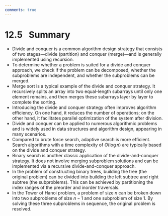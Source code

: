 ```yaml
---
comments: true
---
```


# 12.5 &nbsp; Summary

- Divide and conquer is a common algorithm design strategy that consists of two stages—divide (partition) and conquer (merge)—and is generally implemented using recursion.
- To determine whether a problem is suited for a divide and conquer approach, we check if the problem can be decomposed, whether the subproblems are independent, and whether the subproblems can be merged.
- Merge sort is a typical example of the divide and conquer strategy. It recursively splits an array into two equal-length subarrays until only one element remains, and then merges these subarrays layer by layer to complete the sorting.
- Introducing the divide and conquer strategy often improves algorithm efficiency. On one hand, it reduces the number of operations; on the other hand, it facilitates parallel optimization of the system after division.
- Divide and conquer can be applied to numerous algorithmic problems and is widely used in data structures and algorithm design, appearing in many scenarios.
- Compared to brute force search, adaptive search is more efficient. Search algorithms with a time complexity of $O(\log n)$ are typically based on the divide and conquer strategy.
- Binary search is another classic application of the divide-and-conquer strategy. It does not involve merging subproblem solutions and can be implemented via a recursive divide-and-conquer approach.
- In the problem of constructing binary trees, building the tree (the original problem) can be divided into building the left subtree and right subtree (the subproblems). This can be achieved by partitioning the index ranges of the preorder and inorder traversals.
- In the Tower of Hanoi problem, a problem of size $n$ can be broken down into two subproblems of size $n-1$ and one subproblem of size $1$. By solving these three subproblems in sequence, the original problem is resolved.
